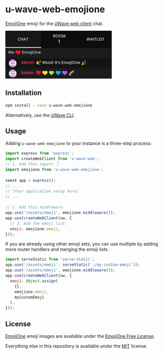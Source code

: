# u-wave-web-emojione

[EmojiOne][] emoji for the [üWave web client][] chat.

![Screenshot](./example.png)

## Installation

```bash
npm install --save u-wave-web-emojione
```

Alternatively, use the [üWave CLI].

## Usage

Adding `u-wave-web-emojione` to your instance is a three-step process:

```js
import express from 'express';
import createWebClient from 'u-wave-web';
// 1. Add this import 👇
import emojione from 'u-wave-web-emojione';

const app = express();
// ...
// (Your application setup here)
// ...

// 2. Add this middleware:
app.use('/assets/emoji', emojione.middleware());
app.use(createWebClient(uw, {
  // 3. Add the emoji list:
  emoji: emojione.emoji,
}));
```

If you are already using other emoji sets, you can use multiple by adding more
router handlers and merging the emoji lists.

```js
import serveStatic from 'serve-static';
app.use('/assets/emoji', serveStatic('./my-custom-emoji'));
app.use('/assets/emoji', emojione.middleware());
app.use(createWebClient(uw, {
  emoji: Object.assign(
    {},
    emojione.emoji,
    myCustomEmoji
  ),
}));
```

## License

[EmojiOne][] emoji images are available under the [EmojiOne Free License][].

Everything else in this repository is available under the [MIT][] license.

[EmojiOne]: http://emojione.com/
[EmojiOne Free License]: https://www.emojione.com/developers/free-license
[MIT]: https://opensource.org/licenses/MIT
[üWave web client]: https://github.com/u-wave/web
[üWave CLI]: https://github.com/u-wave/cli
